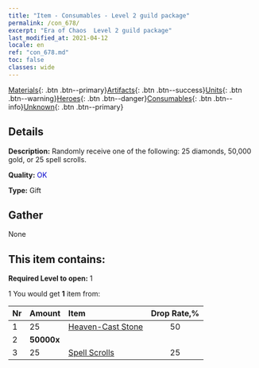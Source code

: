```yaml
---
title: "Item - Consumables - Level 2 guild package"
permalink: /con_678/
excerpt: "Era of Chaos  Level 2 guild package"
last_modified_at: 2021-04-12
locale: en
ref: "con_678.md"
toc: false
classes: wide
---
```

 [Materials](/){: .btn .btn--primary}[Artifacts](/Artifacts/){: .btn .btn--success}[Units](/Units/){: .btn .btn--warning}[Heroes](/Heroes/){: .btn .btn--danger}[Consumables](/Consumables/){: .btn .btn--info}[Unknown](/Unknown/){: .btn .btn--primary}

## Details
 **Description:** Randomly receive one of the following: 25 diamonds, 50,000 gold, or 25 spell scrolls.

 **Quality:** <span style="color: #0000CD">OK</span>

 **Type:** Gift

## Gather

  None

## This item contains:

 **Required Level to open:** 1

 1 You would get **1** item  from:

  | Nr | Amount |     Item    | Drop Rate,% |
  |:---|:-------|:------------|:---------:|
  | 1 | 25 | [Heaven-Cast Stone](/Items/art_188/) | 50 | 
  | 2 |  **50000x** | <i class="fas fa-coins"/> |  | 25 | 
  | 3 | 25 | [Spell Scrolls](/Items/con_694/) | 25 | 
